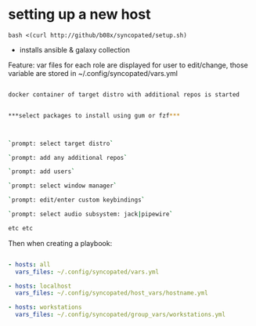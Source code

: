# setting up a new host

`bash <(curl http://github/b08x/syncopated/setup.sh)`

* installs ansible & galaxy collection

Feature: var files for each role are displayed for user to edit/change, 
those variable are stored in ~/.config/syncopated/vars.yml

```bash

docker container of target distro with additional repos is started


***select packages to install using gum or fzf***



`prompt: select target distro`

`prompt: add any additional repos`

`prompt: add users`

`prompt: select window manager`

`prompt: edit/enter custom keybindings`

`prompt: select audio subsystem: jack|pipewire`

etc etc

```

Then when creating a playbook:

```yaml

- hosts: all
  vars_files: ~/.config/syncopated/vars.yml

- hosts: localhost
  vars_files: ~/.config/syncopated/host_vars/hostname.yml

- hosts: workstations
  vars_files: ~/.config/syncopated/group_vars/workstations.yml

```

